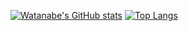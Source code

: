 
[![Watanabe's GitHub stats](https://github-readme-stats.vercel.app/api?username=watanabe-tsubasa&count_private=true&show_icons=true&theme=dracula)](https://github-readme-stats.vercel.app/api?username=watanabe-tsubasa&count_private=true&show_icons=true&theme=dracula)
[![Top Langs](https://github-readme-stats.vercel.app/api/top-langs/?username=watanabe-tsubasa)](https://github-readme-stats.vercel.app/api/top-langs/?username=watanabe-tsubasa)
